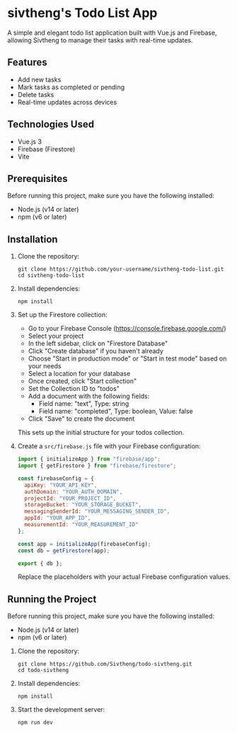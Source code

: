 # sivtheng's Todo List App

A simple and elegant todo list application built with Vue.js and Firebase, allowing Sivtheng to manage their tasks with real-time updates.

## Features

- Add new tasks
- Mark tasks as completed or pending
- Delete tasks
- Real-time updates across devices

## Technologies Used

- Vue.js 3
- Firebase (Firestore)
- Vite

## Prerequisites

Before running this project, make sure you have the following installed:

- Node.js (v14 or later)
- npm (v6 or later)

## Installation

1. Clone the repository:
   ```
   git clone https://github.com/your-username/sivtheng-todo-list.git
   cd sivtheng-todo-list
   ```

2. Install dependencies:
   ```
   npm install
   ```

3. Set up the Firestore collection:
   - Go to your Firebase Console (https://console.firebase.google.com/)
   - Select your project
   - In the left sidebar, click on "Firestore Database"
   - Click "Create database" if you haven't already
   - Choose "Start in production mode" or "Start in test mode" based on your needs
   - Select a location for your database
   - Once created, click "Start collection"
   - Set the Collection ID to "todos"
   - Add a document with the following fields:
     - Field name: "text", Type: string
     - Field name: "completed", Type: boolean, Value: false
   - Click "Save" to create the document

   This sets up the initial structure for your todos collection.

4. Create a `src/firebase.js` file with your Firebase configuration:
   ```javascript
   import { initializeApp } from "firebase/app";
   import { getFirestore } from "firebase/firestore";

   const firebaseConfig = {
     apiKey: "YOUR_API_KEY",
     authDomain: "YOUR_AUTH_DOMAIN",
     projectId: "YOUR_PROJECT_ID",
     storageBucket: "YOUR_STORAGE_BUCKET",
     messagingSenderId: "YOUR_MESSAGING_SENDER_ID",
     appId: "YOUR_APP_ID",
     measurementId: "YOUR_MEASUREMENT_ID"
   };

   const app = initializeApp(firebaseConfig);
   const db = getFirestore(app);

   export { db };
   ```

   Replace the placeholders with your actual Firebase configuration values.

## Running the Project

Before running this project, make sure you have the following installed:

- Node.js (v14 or later)
- npm (v6 or later)

1. Clone the repository:
   ```
   git clone https://github.com/Sivtheng/todo-sivtheng.git
   cd todo-sivtheng
   ```

2. Install dependencies:
   ```
   npm install
   ```

3. Start the development server:
   ```
   npm run dev
   ```
